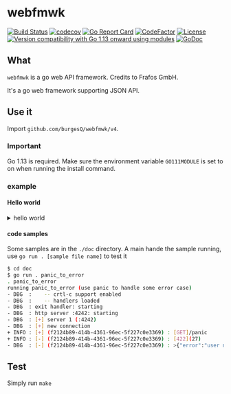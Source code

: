 # webfmwk

[![Build Status](https://github.com/burgesQ/webfmwk/workflows/GoBuild/badge.svg)](https://github.com/burgesQ/webfmwk/actions?query=workflow%3AGoBuild)
[![codecov](https://codecov.io/gh/burgesQ/webfmwk/branch/master/graph/badge.svg)](https://codecov.io/gh/burgesQ/webfmwk)
[![Go Report Card](https://goreportcard.com/badge/github.com/burgesQ/webfmwk?style=flat-square)](https://goreportcard.com/report/github.com/burgesQ/webfmwk)
[![CodeFactor](https://www.codefactor.io/repository/github/burgesq/webfmwk/badge)](https://www.codefactor.io/repository/github/burgesq/webfmwk)
[![License](http://img.shields.io/badge/license-mit-blue.svg?style=flat-square)](https://raw.githubusercontent.com/burgesQ/webfmwk/master/LICENSE)
[![Version compatibility with Go 1.13 onward using modules](https://img.shields.io/badge/compatible%20with-go1.13+-5272b4.svg)](https://github.com/burgesQ/webfmwk#run)
[![GoDoc](http://img.shields.io/badge/go-documentation-blue.svg?style=flat-square)](http://godoc.org/github.com/burgesQ/webfmwk)

## What

`webfmwk` is a go web API framework. Credits to Frafos GmbH.

It's a go web framework supporting JSON API.

## Use it

Import `github.com/burgesQ/webfmwk/v4`.

### Important 

Go 1.13 is required. Make sure the environment variable `GO111MODULE` is set to on when running the install command.

### example

#### Hello world

<details><summary>hello world</summary>
<p>

```go
package main

import (
	"net/http"

	"github.com/burgesQ/webfmwk/v4"
)

// curl -X GET 127.0.0.1:4242/hello
// { "message": "hello world" }
func main() {
	// create server
	s := webfmwk.InitServer()

	// expose /hello
	s.GET("/hello", func(c webfmwk.Context) error {
		c.JSONBlob(http.StatusOK, []byte(`{ "message": "hello world" }`))
	})

	// start asynchronously on :4242
	s.Start(":4242")

	// ctrl+c is handled internaly
	defer s.WaitAndStop()
}
```

Reach the endpoint: 

```bash
$ curl -i 'http://localhost:4242/hello'
HTTP/1.1 200 OK
Accept: application/json; charset=UTF-8
Content-Type: application/json; charset=UTF-8
Produce: application/json; charset=UTF-8
Date: Mon, 18 May 2020 07:45:31 GMT
Content-Length: 25

{"message":"hello world"}%
```

</p>
</details>

#### code samples

Some samples are in the `./doc` directory. A main hande the sample running, use `go run . [sample file name]` to test it 

```bash
$ cd doc
$ go run . panic_to_error
. panic_to_error
running panic_to_error (use panic to handle some error case)
- DBG  : 	-- crtl-c support enabled
- DBG  : 	-- handlers loaded
- DBG  : exit handler: starting
- DBG  : http server :4242: starting
- DBG  : [+] server 1 (:4242) 
- DBG  : [+] new connection
+ INFO : [+] (f2124b89-414b-4361-96ec-5f227c0e3369) : [GET]/panic
+ INFO : [-] (f2124b89-414b-4361-96ec-5f227c0e3369) : [422](27)
- DBG  : [-] (f2124b89-414b-4361-96ec-5f227c0e3369) : >{"error":"user not logged"}<
```

## Test

Simply run `make`


[1]: https://github.com/gorilla/mux
[2]: https://github.com/gorilla/handlers
[3]: gopkg.in/go-playground/validator.v9
[4]: https://github.com/gorilla/schema
[5]: https://github.com/json-iterator/go
